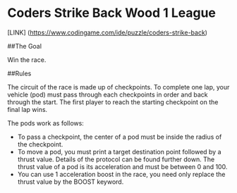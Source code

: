 # Coders Strike Back Wood 1 League
[LINK] (https://www.codingame.com/ide/puzzle/coders-strike-back)

##The Goal

Win the race.

##Rules

The circuit of the race is made up of checkpoints. To complete one lap, your vehicle (pod) must pass through each checkpoints in order and back through the start. The first player to reach the starting checkpoint on the final lap wins.

The pods work as follows:
* To pass a checkpoint, the center of a pod must be inside the radius of the checkpoint.
* To move a pod, you must print a target destination point followed by a thrust value. Details of the protocol can be found further down.
The thrust value of a pod is its acceleration and must be between 0 and 100.
* You can use 1 acceleration boost in the race, you need only replace the thrust value by the BOOST keyword.
